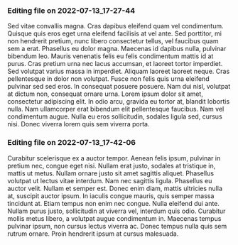 

### Editing file on 2022-07-13_17-27-44

Sed vitae convallis magna. Cras dapibus eleifend quam vel condimentum. Quisque quis eros eget urna eleifend facilisis at vel ante. Sed porttitor, mi non hendrerit pretium, nunc libero consectetur tellus, vel faucibus quam sem a erat. Phasellus eu dolor magna. Maecenas id dapibus nulla, pulvinar bibendum leo. Mauris venenatis felis eu felis condimentum mattis id at purus. Cras pretium urna nec lacus accumsan, et laoreet tortor imperdiet. Sed volutpat varius massa in imperdiet. Aliquam laoreet laoreet neque. Cras pellentesque in dolor non volutpat.
Fusce non felis quis urna eleifend pulvinar sed sed eros. In consequat posuere posuere. Nam dui nisl, volutpat at dictum non, consequat ornare urna. Lorem ipsum dolor sit amet, consectetur adipiscing elit. In odio arcu, gravida eu tortor at, blandit lobortis nulla. Nam ullamcorper erat bibendum elit pellentesque faucibus. Nam vel condimentum augue. Nulla eu eros sollicitudin, sodales ligula sed, cursus nisi. Donec viverra lorem quis sem viverra porta.




### Editing file on 2022-07-13_17-42-06

Curabitur scelerisque ex a auctor tempor. Aenean felis ipsum, pulvinar in pretium nec, congue eget nisi. Nullam erat justo, sodales at tristique in, mattis ut metus. Nullam ornare justo sit amet sagittis aliquet. Phasellus volutpat ut lectus vitae interdum. Nam nec sagittis ligula. Phasellus eu auctor velit.
Nullam et semper est. Donec enim diam, mattis ultricies nulla at, suscipit auctor ipsum. In iaculis congue mauris, quis semper massa tincidunt at. Etiam tempus non enim nec congue. Nulla eleifend dui ante. Nullam purus justo, sollicitudin at viverra vel, interdum quis odio. Curabitur mollis metus libero, a volutpat augue condimentum in. Maecenas tempus pulvinar ipsum, non cursus lectus viverra ac. Donec tempus nulla quis sem rutrum ornare. Proin hendrerit ipsum at cursus malesuada.


